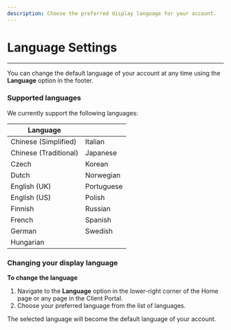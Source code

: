 ```yaml
---
description: Choose the preferred display language for your account.
---
```


# Language Settings

***

You can change the default language of your account at any time using the **Language** option in the footer. &#x20;

### Supported languages

We currently support the following languages:

<table data-header-hidden data-full-width="false"><thead><tr><th>Language</th><th></th></tr></thead><tbody><tr><td>Chinese (Simplified)</td><td>Italian</td></tr><tr><td>Chinese (Traditional)</td><td>Japanese</td></tr><tr><td>Czech</td><td>Korean</td></tr><tr><td>Dutch</td><td>Norwegian</td></tr><tr><td>English (UK)</td><td>Portuguese</td></tr><tr><td>English (US)</td><td>Polish</td></tr><tr><td>Finnish</td><td>Russian</td></tr><tr><td>French</td><td>Spanish</td></tr><tr><td>German</td><td>Swedish</td></tr><tr><td>Hungarian</td><td></td></tr></tbody></table>

### **Changing your display** language

**To change the language**

1. Navigate to the **Language** option in the lower-right corner of the Home page or any page in the Client Portal.
2. Choose your preferred language from the list of languages.

The selected language will become the default language of your account.&#x20;
